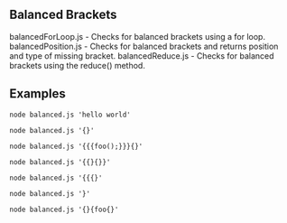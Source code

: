 ## Balanced Brackets

balancedForLoop.js - Checks for balanced brackets using a for loop.
balancedPosition.js - Checks for balanced brackets and returns position and type of missing bracket.
balancedReduce.js - Checks for balanced brackets using the reduce() method.

## Examples

`node balanced.js 'hello world'`

`node balanced.js '{}'`

`node balanced.js '{{{foo();}}}{}'`

`node balanced.js '{{}{}}'`

`node balanced.js '{{{}'`

`node balanced.js '}'`

`node balanced.js '{}{foo{}'` 

